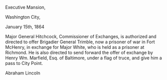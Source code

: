 Executive Mansion,

Washington City,

January 15th, 1864

Major General Hitchcock, Commissioner of Exchanges, is authorized and directed to offer Brigadier General Trimble, now a prisoner of war in Fort McHenry, in exchange for Major White, who is held as a prisoner at Richmond. He is also directed to send forward the offer of exchange by Henry Wm. Marfield, Esq. of Baltimore, under a flag of truce, and give him a pass to City Point.

Abraham Lincoln